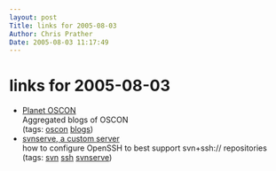```yaml
---
layout: post
Title: links for 2005-08-03  
Author: Chris Prather
Date: 2005-08-03 11:17:49
---
```


# links for 2005-08-03
<ul class="delicious">
	<li>
		<div class="delicious-link"><a href="http://oscon.blogdns.org/">Planet OSCON</a></div>
		<div class="delicious-extended">Aggregated blogs of OSCON</div>
		<div class="delicious-tags">(tags: <a href="http://del.icio.us/perigrin/oscon">oscon</a> <a href="http://del.icio.us/perigrin/blogs">blogs</a>)</div>
	</li>
	<li>
		<div class="delicious-link"><a href="http://svnbook.red-bean.com/en/1.1/ch06s03.html">svnserve, a custom server</a></div>
		<div class="delicious-extended">how to configure OpenSSH to best support svn+ssh:// repositories</div>
		<div class="delicious-tags">(tags: <a href="http://del.icio.us/perigrin/svn">svn</a> <a href="http://del.icio.us/perigrin/ssh">ssh</a> <a href="http://del.icio.us/perigrin/svnserve">svnserve</a>)</div>
	</li>
</ul>

